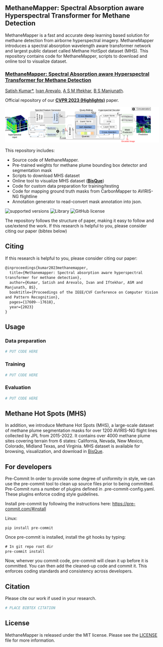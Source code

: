 ## MethaneMapper: Spectral Absorption aware Hyperspectral Transformer for Methane Detection

MethaneMapper is a fast and accurate deep learning based solution for methane detection from airborne hyperspectral imagery. MethaneMapper introduces a spectral absorption wavelength aware transformer network and largest public dataset called Methane HotSpot dataset (MHS). This repository contains code for MethaneMapper, scripts to download and online tool to visualize dataset.

### [**MethaneMapper: Spectral Absorption aware Hyperspectral Transformer for Methane Detection**](https://openaccess.thecvf.com/content/CVPR2023/papers/Kumar_MethaneMapper_Spectral_Absorption_Aware_Hyperspectral_Transformer_for_Methane_Detection_CVPR_2023_paper.pdf)
[Satish Kumar*](https://www.linkedin.com/in/satish-kumar-81912540/), [Ivan Arevalo](), [A S M Iftekhar](), [B S Manjunath](https://vision.ece.ucsb.edu/people/bs-manjunath).

Official repository of our [**CVPR 2023 (Highlights)**](https://openaccess.thecvf.com/content/CVPR2023/papers/Kumar_MethaneMapper_Spectral_Absorption_Aware_Hyperspectral_Transformer_for_Methane_Detection_CVPR_2023_paper.pdf) paper.


![Alt text](./docs/architecture.png)


This repository includes:
* Source code of MethaneMapper.
* Pre-trained weights for methane plume bounding box detector and segmentation mask
* Scripts to download MHS dataset
* Online tool to visualize MHS dataset ([**BisQue**](https://bisque2.ece.ucsb.edu/client_service/view?resource=https://bisque2.ece.ucsb.edu/data_service/00-kKkPJUHK6KJDEVBRfDpmmA))
* Code for custom data preparation for training/testing
* Code for mapping ground truth masks from CarbonMapper to AVIRIS-NG flightline
* Annotation generator to read-convert mask annotation into json.


![supported versions](https://img.shields.io/badge/python-(3.8--3.10)-brightgreen/?style=flat&logo=python&color=green)
![Library](https://img.shields.io/badge/Library-Pytorch-blue)
![GitHub license](https://img.shields.io/cocoapods/l/AFNetworking)


The repository follows the structure of paper, making it easy to follow and use/extend the work. If this research is helpful to you, please consider citing our paper (bibtex below)

## Citing
If this research is helpful to you, please consider citing our paper:
```
@inproceedings{kumar2023methanemapper,
  title={Methanemapper: Spectral absorption aware hyperspectral transformer for methane detection},
  author={Kumar, Satish and Arevalo, Ivan and Iftekhar, ASM and Manjunath, BS},
  booktitle={Proceedings of the IEEE/CVF Conference on Computer Vision and Pattern Recognition},
  pages={17609--17618},
  year={2023}
}
```

## Usage

### Data preparation

```bash
# PUT CODE HERE
```

### Training

```bash
# PUT CODE HERE
```

### Evaluation

```bash
# PUT CODE HERE
```

## Methane Hot Spots (MHS)

In addition, we introduce Methane Hot Spots (MHS), a large-scale dataset of methane
plume segmentation masks for over 1200 AVIRIS-NG flight
lines collected by JPL from 2015-2022. It contains over 4000 methane plume
sites covering terrain from 6 states: California, Nevada, New Mexico, Colorado,
Midland Texas, and Virginia. MHS dataset is available for browsing, visualization, and download in [BisQue]().

## For developers
Pre-Commit
In order to provide some degree of uniformity in style, we can use the pre-commit tool to clean up source files prior to being committed. Pre-Commit runs a number of plugins defined in .pre-commit-config.yaml. These plugins enforce coding style guidelines.

Install pre-commit by following the instructions here: https://pre-commit.com/#install

Linux:
```
pip install pre-commit
```

Once pre-commit is installed, install the git hooks by typing:
```
# In git repo root dir
pre-commit install
```
Now, whenver you commit code, pre-commit will clean it up before it is committed. You can then add the cleaned-up code and commit it. This enforces coding standards and consistency across developers.

## Citation
Please cite our work if used in your research.
```bash
# PLACE BIBTEX CITATION
```

## License
MethaneMapper is released under the MIT license. Please see the [LICENSE](./LICENSE) file for more information.

